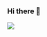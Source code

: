 ### Hi there 👋

<!--
**kanzhygaly/kanzhygaly** is a ✨ _special_ ✨ repository because its `README.md` (this file) appears on your GitHub profile.

Here are some ideas to get you started:

- 🔭 I’m currently working on ...
- 🌱 I’m currently learning ...
- 👯 I’m looking to collaborate on ...
- 🤔 I’m looking for help with ...
- 💬 Ask me about ...
- 📫 How to reach me: ...
- 😄 Pronouns: ...
- ⚡ Fun fact: ...

https://dev.to/github/10-standout-github-profile-readmes-h2o
-->





![](https://komarev.com/ghpvc/?username=kanzhygaly)
